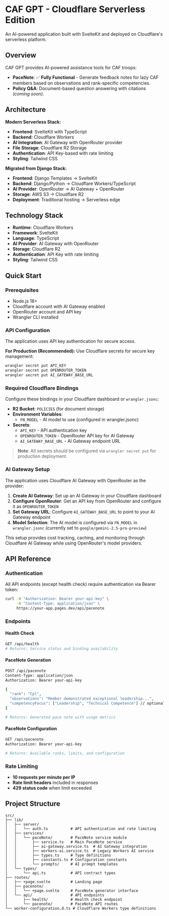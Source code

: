 # CAF GPT - Cloudflare Serverless Edition

An AI-powered application built with SvelteKit and deployed on Cloudflare's serverless platform.

## Overview

CAF GPT provides AI-powered assistance tools for CAF troops:
- **PaceNote**: ✅ **Fully Functional** - Generate feedback notes for lazy CAF members based on observations and rank-specific competencies.
- **Policy Q&A**: Document-based question answering with citations *(coming soon)*.

## Architecture

**Modern Serverless Stack:**
- **Frontend**: SvelteKit with TypeScript
- **Backend**: Cloudflare Workers  
- **AI Integration**: AI Gateway with OpenRouter provider
- **File Storage**: Cloudflare R2 Storage
- **Authentication**: API Key-based with rate limiting
- **Styling**: Tailwind CSS

**Migrated from Django Stack:**
- **Frontend**: Django Templates → SvelteKit
- **Backend**: Django/Python → Cloudflare Workers/TypeScript  
- **AI Provider**: OpenRouter → AI Gateway + OpenRouter
- **Storage**: AWS S3 → Cloudflare R2
- **Deployment**: Traditional hosting → Serverless edge

## Technology Stack

- **Runtime**: Cloudflare Workers
- **Framework**: SvelteKit  
- **Language**: TypeScript
- **AI Provider**: AI Gateway with OpenRouter
- **Storage**: Cloudflare R2
- **Authentication**: API Key with rate limiting
- **Styling**: Tailwind CSS

## Quick Start

### Prerequisites
- Node.js 18+ 
- Cloudflare account with AI Gateway enabled
- OpenRouter account and API key
- Wrangler CLI installed 

### API Configuration

The application uses API key authentication for secure access. 

**For Production (Recommended):**
Use Cloudflare secrets for secure key management:
```bash
wrangler secret put API_KEY
wrangler secret put OPENROUTER_TOKEN
wrangler secret put AI_GATEWAY_BASE_URL
```

### Required Cloudflare Bindings

Configure these bindings in your Cloudflare dashboard or `wrangler.jsonc`:

- **R2 Bucket**: `POLICIES` (for document storage)  
- **Environment Variables**:
    - `FN_MODEL` - AI model to use (configured in wrangler.jsonc)
- **Secrets**: 
    - `API_KEY` - API authentication key
    - `OPENROUTER_TOKEN` - OpenRouter API key for AI Gateway
    - `AI_GATEWAY_BASE_URL` - AI Gateway endpoint URL

> **Note**: All secrets should be configured via `wrangler secret put` for production deployment.

### AI Gateway Setup

The application uses Cloudflare AI Gateway with OpenRouter as the provider:

1. **Create AI Gateway**: Set up an AI Gateway in your Cloudflare dashboard
2. **Configure OpenRouter**: Get an API key from OpenRouter and configure it as `OPENROUTER_TOKEN`
3. **Set Gateway URL**: Configure `AI_GATEWAY_BASE_URL` to point to your AI Gateway endpoint
4. **Model Selection**: The AI model is configured via `FN_MODEL` in `wrangler.jsonc` (currently set to `google/gemini-2.5-pro-preview`)

This setup provides cost tracking, caching, and monitoring through Cloudflare AI Gateway while using OpenRouter's model providers.

## API Reference

### Authentication

All API endpoints (except health check) require authentication via Bearer token:

```bash
curl -H "Authorization: Bearer your-api-key" \
     -H "Content-Type: application/json" \
     https://your-app.pages.dev/api/pacenote
```

### Endpoints

#### Health Check
```bash
GET /api/health
# Returns: Service status and binding availability
```

#### PaceNote Generation
```bash
POST /api/pacenote
Content-Type: application/json
Authorization: Bearer your-api-key

{
  "rank": "Cpl",
  "observations": "Member demonstrated exceptional leadership...",
  "competencyFocus": ["Leadership", "Technical Competence"] // optional
}

# Returns: Generated pace note with usage metrics
```

#### PaceNote Configuration
```bash
GET /api/pacenote
Authorization: Bearer your-api-key

# Returns: Available ranks, limits, and configuration
```

### Rate Limiting

- **10 requests per minute per IP**
- **Rate limit headers** included in responses
- **429 status code** when limit exceeded

## Project Structure

```
src/
├── lib/
│   ├── server/
│   │   └── auth.ts          # API authentication and rate limiting
│   ├── services/
│   │   └── paceNote/        # PaceNote service module
│   │       ├── service.ts   # Main PaceNote service
│   │       ├── ai-gateway.service.ts  # AI Gateway integration
│   │       ├── workers-ai.service.ts  # Legacy Workers AI service
│   │       ├── types.ts     # Type definitions
│   │       ├── constants.ts # Configuration constants
│   │       └── prompts/     # AI prompt templates
│   └── types/
│       └── api.ts           # API contract types
├── routes/
│   ├── +page.svelte         # Landing page
│   ├── pacenote/
│   │   └── +page.svelte     # PaceNote generator interface
│   └── api/                 # API endpoints
│       ├── health/          # Health check endpoint
│       └── pacenote/        # PaceNote API routes
└── worker-configuration.d.ts # Cloudflare Workers type definitions
```
